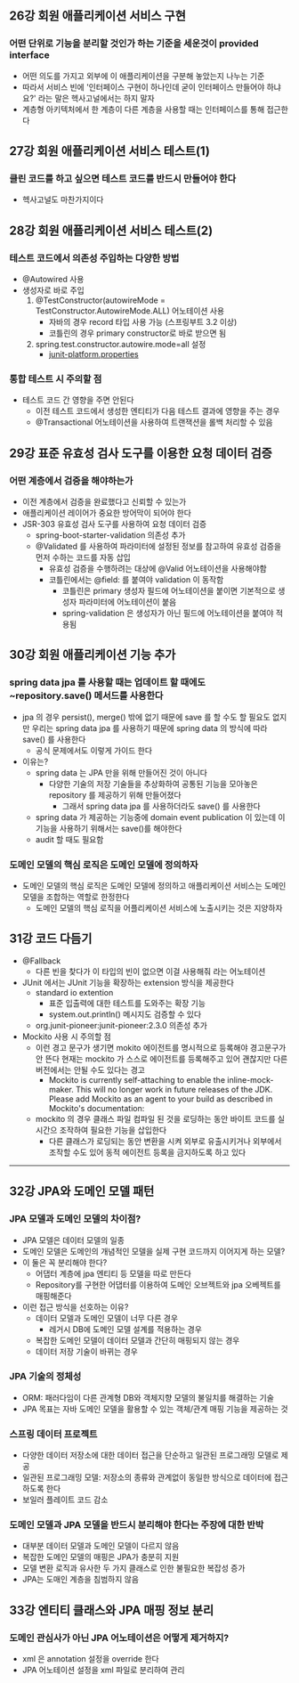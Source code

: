 ## 26강 회원 애플리케이션 서비스 구현
### 어떤 단위로 기능을 분리할 것인가 하는 기준을 세운것이 provided interface
- 어떤 의도를 가지고 외부에 이 애플리케이션을 구분해 놓았는지 나누는 기준
- 따라서 서비스 빈에 '인터페이스 구현이 하나인데 굳이 인터페이스 만들어야 하냐요?' 라는 말은 헥사고널에서는 하지 말자
- 계층형 아키텍처에서 한 계층이 다른 계층을 사용할 때는 인터페이스를 통해 접근한다

## 27강 회원 애플리케이션 서비스 테스트(1)
### 클린 코드를 하고 싶으면 테스트 코드를 반드시 만들어야 한다
- 헥사고널도 마찬가지이다

## 28강 회원 애플리케이션 서비스 테스트(2)

### 테스트 코드에서 의존성 주입하는 다양한 방법
- @Autowired 사용
- 생성자로 바로 주입
    1. @TestConstructor(autowireMode = TestConstructor.AutowireMode.ALL) 어노테이션 사용
        - 자바의 경우 record 타입 사용 가능 (스프링부트 3.2 이상)
        - 코틀린의 경우 primary constructor로 바로 받으면 됨
    2. spring.test.constructor.autowire.mode=all 설정
        - [junit-platform.properties](src/test/resources/junit-platform.properties)

### 통합 테스트 시 주의할 점

- 테스트 코드 간 영향을 주면 안된다
    - 이전 테스트 코드에서 생성한 엔티티가 다음 테스트 결과에 영향을 주는 경우
    - @Transactional 어노테이션을 사용하여 트랜잭션을 롤백 처리할 수 있음

## 29강 표준 유효성 검사 도구를 이용한 요청 데이터 검증

### 어떤 계층에서 검증을 해야하는가

- 이전 계층에서 검증을 완료했다고 신뢰할 수 있는가
- 애플리케이션 레이어가 중요한 방어막이 되어야 한다
- JSR-303 유효성 검사 도구를 사용하여 요청 데이터 검증
    - spring-boot-starter-validation 의존성 추가
    - @Validated 를 사용하여 파라미터에 설정된 정보를 참고하여 유효성 검증을 먼저 수하는 코드를 자동 삽입
        - 유효성 검증을 수행하려는 대상에 @Valid 어노테이션을 사용해야함
        - 코틀린에서는 @field: 를 붙여야 validation 이 동작함
            - 코틀린은 primary 생성자 필드에 어노테이션을 붙이면 기본적으로 생성자 파라미터에 어노테이션이 붙음
            - spring-validation 은 생성자가 아닌 필드에 어노테이션을 붙여야 적용됨

## 30강 회원 애플리케이션 기능 추가

### spring data jpa 를 사용할 때는 업데이트 할 때에도 ~repository.save() 메서드를 사용한다

- jpa 의 경우 persist(), merge() 밖에 없기 때문에 save 를 할 수도 할 필요도 없지만
  우리는 spring data jpa 를 사용하기 때문에 spring data 의 방식에 따라 save() 를 사용한다
    - 공식 문제에서도 이렇게 가이드 한다
- 이유는?
    - spring data 는 JPA 만을 위해 만들어진 것이 아니다
        - 다양한 기술의 저장 기술들을 추상화하여 공통된 기능을 모아놓은 repository 를 제공하기 위해 만들어졌다
            - 그래서 spring data jpa 를 사용하더라도 save() 를 사용한다
    - spring data 가 제공하는 기능중에 domain event publication 이 있는데 이 기능을 사용하기 위해서는 save()를 해야한다
    - audit 할 때도 필요함

### 도메인 모델의 핵심 로직은 도메인 모델에 정의하자

- 도메인 모델의 핵심 로직은 도메인 모델에 정의하고 애플리케이션 서비스는 도메인 모델을 조합하는 역할로 한정한다
    - 도메인 모델의 핵심 로직을 어플리케이션 서비스에 노출시키는 것은 지양하자

## 31강 코드 다듬기

- @Fallback
    - 다른 빈을 찾다가 이 타입의 빈이 없으면 이걸 사용해줘 라는 어노테이션
- JUnit 에서는 JUnit 기능을 확장하는 extension 방식을 제공한다
    - standard io extention
        - 표준 입출력에 대한 테스트를 도와주는 확장 기능
        - system.out.println() 메시지도 검증할 수 있다
    - org.junit-pioneer:junit-pioneer:2.3.0 의존성 추가
- Mockito 사용 시 주의할 점
    - 이런 경고 문구가 생기면 mokito 에이전트를 명시적으로 등록해야 경고문구가 안 뜬다
      현재는 mockito 가 스스로 에이전트를 등록해주고 있어 괜찮지만 다른 버전에서는 안될 수도 있다는 경고
        - Mockito is currently self-attaching to enable the inline-mock-maker. This will no longer work in future
          releases of the JDK. Please add Mockito as an agent to your build as described in Mockito's documentation:
    - mockito 의 경우 클래스 파일 컴파일 된 것을 로딩하는 동안 바이트 코드를 실시간으 조작하여 필요한 기능을 삽입한다
        - 다른 클래스가 로딩되는 동안 변환을 시켜 외부로 유출시키거나 외부에서 조작할 수도 있어 동적 에이전트 등록을 금지하도록 하고 있다

-------

## 32강 JPA와 도메인 모델 패턴

### JPA 모델과 도메인 모델의 차이점?

- JPA 모델은 데이터 모델의 일종
- 도메인 모델은 도메인의 개념적인 모델을 실제 구현 코드까지 이어지게 하는 모델?
- 이 둘은 꼭 분리해야 한다?
    - 어댑터 계층에 jpa 엔티티 등 모델을 따로 만든다
    - Repository를 구현한 어댑터를 이용하여 도메인 오브젝트와 jpa 오베젝트를 매핑해준다
- 이런 접근 방식을 선호하는 이유?
    - 데이터 모델과 도메인 모델이 너무 다른 경우
        - 레거시 DB에 도메인 모델 설계를 적용하는 경우
    - 복잡한 도메인 모델이 데이터 모델과 간단히 매핑되지 않는 경우
    - 데이터 저장 기술이 바뀌는 경우

### JPA 기술의 정체성

- ORM: 패러다임이 다른 관계형 DB와 객체지향 모델의 불일치를 해결하는 기술
- JPA 목표는 자바 도메인 모델을 활용할 수 있는 객체/관계 매핑 기능을 제공하는 것

### 스프링 데이터 프로젝트

- 다양한 데이터 저장소에 대한 데이터 접근을 단순하고 일관된 프로그래밍 모델로 제공
- 일관된 프로그래밍 모델: 저장소의 종류와 관계없이 동일한 방식으로 데이터에 접근하도록 한다
- 보일러 플레이트 코드 감소

### 도메인 모델과 JPA 모델을 반드시 분리해야 한다는 주장에 대한 반박

- 대부분 데이터 모델과 도메인 모델이 다르지 않음
- 복잡한 도메인 모델의 매핑은 JPA가 충분히 지원
- 모델 변환 로직과 유사한 두 가지 클래스로 인한 불필요한 복잡성 증가
- JPA는 도매인 계층을 침범하지 않음

## 33강 엔티티 클래스와 JPA 매핑 정보 분리
### 도메인 관심사가 아닌 JPA 어노테이션은 어떻게 제거하지?
- xml 은 annotation 설정을 override 한다
- JPA 어노테이션 설정을 xml 파일로 분리하여 관리
